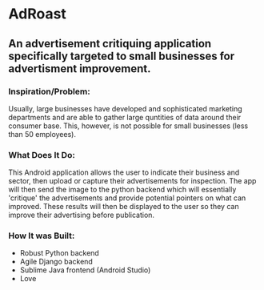 # AdRoast
## An advertisement critiquing application specifically targeted to small businesses for advertisment improvement. 

### Inspiration/Problem:
Usually, large businesses have developed and sophisticated marketing departments and are able to gather large quntities of data around their consumer base. This, however, is not possible for small businesses (less than 50 employees). 

### What Does It Do:
This Android application allows the user to indicate their business and sector, then upload or capture their advertisements for inspection. The app will then send the image to the python backend which will essentially 'critique' the advertisements and provide potential pointers on what can improved. These results will then be displayed to the user so they can improve their advertising before publication.

### How It was Built:
  - Robust Python backend
  - Agile Django backend
  - Sublime Java frontend (Android Studio)
  - Love
